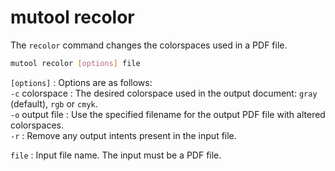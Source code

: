 # mutool recolor

The `recolor` command changes the colorspaces used in
a PDF file.

```bash
mutool recolor [options] file
```

`[options]`
: Options are as follows:
  <br/>
  `-c` colorspace
  : The desired colorspace used in the output document: `gray` (default), `rgb` or `cmyk`.
  <br/>
  `-o` output file
  : Use the specified filename for the output PDF file with altered colorspaces.
  <br/>
  `-r`
  : Remove any output intents present in the input file.

`file`
: Input file name. The input must be a PDF file.
